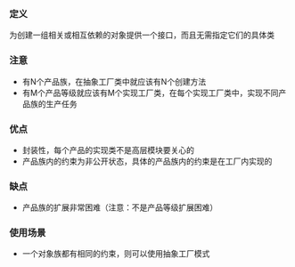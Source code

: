 ### 定义
为创建一组相关或相互依赖的对象提供一个接口，而且无需指定它们的具体类

### 注意
- 有N个产品族，在抽象工厂类中就应该有N个创建方法
- 有M个产品等级就应该有M个实现工厂类，在每个实现工厂类中，实现不同产品族的生产任务

### 优点
- 封装性，每个产品的实现类不是高层模块要关心的
- 产品族内的约束为非公开状态，具体的产品族内的约束是在工厂内实现的

### 缺点
- 产品族的扩展非常困难（注意：不是产品等级扩展困难）

### 使用场景
- 一个对象族都有相同的约束，则可以使用抽象工厂模式